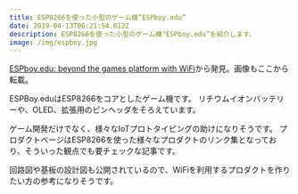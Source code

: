 ```yaml
---
title: ESP8266を使った小型のゲーム機”ESPboy.edu”
date: 2019-04-13T06:21:54.612Z
description: ESP8266を使った小型のゲーム機"ESPboy.edu”を紹介します。
image: /img/espboy.jpg
---
```

[ESPboy.edu: beyond the games platform with WiFi](https://hackaday.io/project/164830-espboyedu-beyond-the-games-platform-with-wifi)から発見。画像もここから転載。

ESPBoy.eduはESP8266をコアとしたゲーム機です。
リチウムイオンバッテリーや、OLED、拡張用のピンヘッダをそろえています。

ゲーム開発だけでなく、様々なIoTプロトタイピングの助けになりそうです。
プロダクトページはESP8266を使った様々なプロダクトのリンク集となっており、そういった観点でも要チェックな記事です。

回路図や基板の設計図も公開されているので、WiFiを利用するプロダクトを作りたい方の参考になりそうです。

